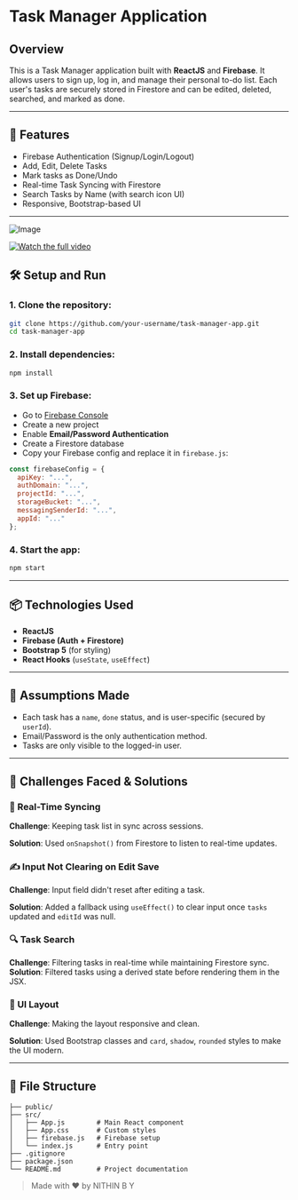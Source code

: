 
# Task Manager Application

## Overview

This is a Task Manager application built with **ReactJS** and **Firebase**. It allows users to sign up, log in, and manage their personal to-do list. Each user's tasks are securely stored in Firestore and can be edited, deleted, searched, and marked as done.

---

## 🚀 Features

- Firebase Authentication (Signup/Login/Logout)
- Add, Edit, Delete Tasks
- Mark tasks as Done/Undo
- Real-time Task Syncing with Firestore
- Search Tasks by Name (with search icon UI)
- Responsive, Bootstrap-based UI

---

![Image](https://github.com/user-attachments/assets/76b07a84-049d-4bb3-9476-1c8d0c34e8fe)

[![Watch the full video](https://img.youtube.com/vi/Wq-ref52EHY/0.jpg)](https://youtu.be/Wq-ref52EHY)




## 🛠️ Setup and Run

### 1. Clone the repository:

```bash
git clone https://github.com/your-username/task-manager-app.git
cd task-manager-app
```

### 2. Install dependencies:

```bash
npm install
```

### 3. Set up Firebase:

- Go to [Firebase Console](https://console.firebase.google.com/)
- Create a new project
- Enable **Email/Password Authentication**
- Create a Firestore database
- Copy your Firebase config and replace it in `firebase.js`:

```js
const firebaseConfig = {
  apiKey: "...",
  authDomain: "...",
  projectId: "...",
  storageBucket: "...",
  messagingSenderId: "...",
  appId: "..."
};
```

### 4. Start the app:

```bash
npm start
```

---

## 📦 Technologies Used

- **ReactJS**
- **Firebase (Auth + Firestore)**
- **Bootstrap 5** (for styling)
- **React Hooks** (`useState`, `useEffect`)

---

## 🤔 Assumptions Made

- Each task has a `name`, `done` status, and is user-specific (secured by `userId`).
- Email/Password is the only authentication method.
- Tasks are only visible to the logged-in user.

---

## 🧩 Challenges Faced & Solutions

### 🔄 Real-Time Syncing

**Challenge**: Keeping task list in sync across sessions.

**Solution**: Used `onSnapshot()` from Firestore to listen to real-time updates.

### ✍️ Input Not Clearing on Edit Save

**Challenge**: Input field didn't reset after editing a task.

**Solution**: Added a fallback using `useEffect()` to clear input once `tasks` updated and `editId` was null.

### 🔍 Task Search

**Challenge**: Filtering tasks in real-time while maintaining Firestore sync.
**Solution**: Filtered tasks using a derived state before rendering them in the JSX.

### 🎨 UI Layout

**Challenge**: Making the layout responsive and clean.

**Solution**: Used Bootstrap classes and `card`, `shadow`, `rounded` styles to make the UI modern.

---

## 📂 File Structure

```
├── public/
├── src/
│   ├── App.js        # Main React component
│   ├── App.css       # Custom styles
│   ├── firebase.js   # Firebase setup
│   └── index.js      # Entry point
├── .gitignore
├── package.json
└── README.md         # Project documentation
```

> Made with ❤️ by NITHIN B Y
